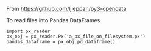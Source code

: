 From https://github.com/ljleppan/py3-opendata

To read files into Pandas DataFrames

    import px_reader
    px_obj = px_reader.Px('a_px_file_on_filesystem.px')
    pandas_dataframe = px_obj.pd_dataframe()